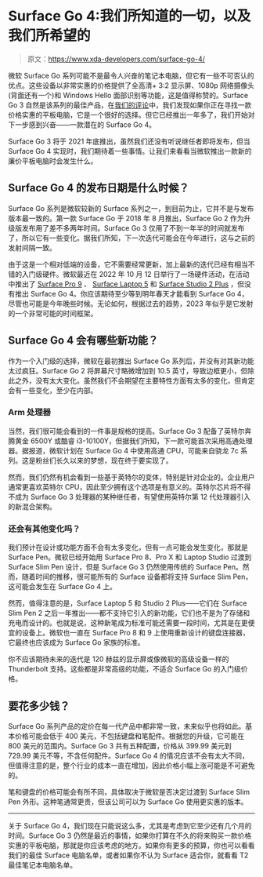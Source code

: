 # Surface Go 4:我们所知道的一切，以及我们所希望的

> 原文：<https://www.xda-developers.com/surface-go-4/>

微软 Surface Go 系列可能不是最令人兴奋的笔记本电脑，但它有一些不可否认的优点。这些设备以非常实惠的价格提供了全高清+ 3:2 显示屏、1080p 网络摄像头(背面还有一个)和 Windows Hello 面部识别等功能，这是值得称赞的。Surface Go 3 自然是该系列的最佳产品，在[我们的评论](https://www.xda-developers.com/microsoft-surface-go-3-review/)中，我们发现如果你正在寻找一款价格实惠的平板电脑，它是一个很好的选择。但它已经推出一年多了，我们开始对下一步感到兴奋——一款潜在的 Surface Go 4。

Surface Go 3 将于 2021 年底推出，虽然我们还没有听说继任者即将发布，但当 Surface Go 4 实现时，我们期待着一些事情。让我们来看看当微软推出一款新的廉价平板电脑时会发生什么。

## Surface Go 4 的发布日期是什么时候？

Surface Go 系列是微软较新的 Surface 系列之一，到目前为止，它并不是与发布版本最一致的。第一款 Surface Go 于 2018 年 8 月推出，Surface Go 2 作为升级版发布用了差不多两年时间。Surface Go 3 仅用了不到一年半的时间就发布了，所以它有一些变化。据我们所知，下一次迭代可能会在今年进行，这与之前的发射间隔一致。

由于这是一个相对低端的设备，它不需要经常更新，加上最新的迭代已经有相当不错的入门级硬件。微软最近在 2022 年 10 月 12 日举行了一场硬件活动，在活动中推出了 [Surface Pro 9](https://www.xda-developers.com/surface-pro-9/) 、 [Surface Laptop 5](https://www.xda-developers.com/surface-laptop-5/) 和 [Surface Studio 2 Plus](https://www.xda-developers.com/surface-studio-2-plus/) ，但没有推出 Surface Go 4。你应该期待至少等到明年春天才能看到 Surface Go 4，尽管也可能是今年晚些时候。无论如何，根据过去的趋势，2023 年似乎是它发射的一个非常可能的时间框架。

## Surface Go 4 会有哪些新功能？

作为一个入门级的选择，微软在最初推出 Surface Go 系列后，并没有对其新功能太过疯狂。Surface Go 2 将屏幕尺寸略微增加到 10.5 英寸，导致边框更小，但除此之外，没有太大变化。虽然我们不会期望在主要特性方面有太多的变化，但肯定会有一些变化，至少在内部。

### Arm 处理器

当然，我们很可能会看到的一件事是规格的提高。Surface Go 3 配备了英特尔奔腾黄金 6500Y 或酷睿 i3-10100Y，但据我们所知，下一款可能首次采用高通处理器。据报道，微软计划在 Surface Go 4 中使用高通 CPU，可能来自骁龙 7c 系列。这是粉丝们长久以来的梦想，现在终于要实现了。

然而，我们仍然有机会看到一些基于英特尔的变体，特别是针对企业的。企业用户通常更喜欢英特尔 CPU，因此至少拥有这个选项是有意义的。英特尔芯片将不得不成为 Surface Go 3 处理器的某种继任者，有望使用英特尔第 12 代处理器引入的新混合架构。

### 还会有其他变化吗？

我们预计在设计或功能方面不会有太多变化，但有一点可能会发生变化，那就是 Surface Pen。微软已经开始用 Surface Pro 8、Pro X 和 Laptop Studio 过渡到 Surface Slim Pen 设计，但是 Surface Go 3 仍然使用传统的 Surface Pen。然而，随着时间的推移，很可能所有的 Surface 设备都将支持 Surface Slim Pen，这可能会发生在 Surface Go 4 上。

然而，值得注意的是，Surface Laptop 5 和 Studio 2 Plus——它们在 Surface Slim Pen 2 之后一年推出——都不支持它引入的新功能，它们也不是为了存储和充电而设计的。也就是说，这种新笔成为标准可能还需要一段时间，尤其是在更便宜的设备上。微软也一直在 Surface Pro 8 和 9 上使用重新设计的键盘连接器，它最终也应该成为 Surface Go 家族的标准。

你不应该期待未来的迭代是 120 赫兹的显示屏或像微软的高级设备一样的 Thunderbolt 支持。这些都是非常高级的功能，不适合 Surface Go 的入门级价格。

## 要花多少钱？

Surface Go 系列产品的定价在每一代产品中都非常一致，未来似乎也将如此。基本价格可能会低于 400 美元，不包括键盘和笔配件。根据您的升级，它可能在 800 美元的范围内。Surface Go 3 共有五种配置，价格从 399.99 美元到 729.99 美元不等，不含任何配件。Surface Go 4 的情况应该不会有太大不同，但值得注意的是，整个行业的成本一直在增加，因此价格小幅上涨可能是不可避免的。

笔和键盘的价格可能会有所不同，具体取决于微软是否决定过渡到 Surface Slim Pen 外形。这种笔通常更贵，但该公司可以为 Surface Go 使用更实惠的版本。

* * *

关于 Surface Go 4，我们现在只能说这么多，尤其是考虑到它至少还有几个月的时间。Surface Go 3 仍然是最近的事情，如果你打算在不久的将来购买一款价格实惠的平板电脑，那就是你应该考虑的地方。如果你有更多的预算，你也可以看看我们的最佳 Surface 电脑名单，或者如果你不认为 Surface 适合你，就看看 T2 最佳笔记本电脑名单。